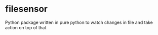 # filesensor
Python package written in pure python to watch changes in file and take action on top of that
